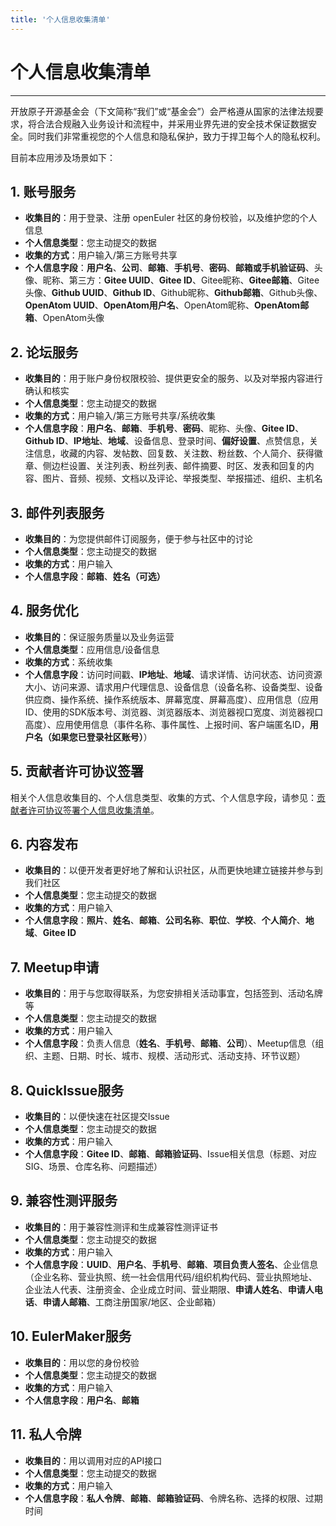 ```yaml
---
title: '个人信息收集清单'
---
```


<div class='markdown markdown-statement'>

# 个人信息收集清单

<hr/>

开放原子开源基金会（下文简称“我们”或“基金会”）会严格遵从国家的法律法规要求，将合法合规融入业务设计和流程中，并采用业界先进的安全技术保证数据安全。同时我们非常重视您的个人信息和隐私保护，致力于捍卫每个人的隐私权利。

目前本应用涉及场景如下：

## 1. 账号服务

- **收集目的**：用于登录、注册 openEuler 社区的身份校验，以及维护您的个人信息
- **个人信息类型**：您主动提交的数据
- **收集的方式**：用户输入/第三方账号共享
- **个人信息字段**：**用户名**、**公司**、**邮箱**、**手机号**、**密码**、**邮箱或手机验证码**、头像、昵称、第三方：**Gitee UUID**、**Gitee ID**、Gitee昵称、**Gitee邮箱**、Gitee头像、**Github UUID**、**Github ID**、Github昵称、**Github邮箱**、Github头像、**OpenAtom UUID**、**OpenAtom用户名**、OpenAtom昵称、**OpenAtom邮箱**、OpenAtom头像

## 2. 论坛服务

- **收集目的**：用于账户身份权限校验、提供更安全的服务、以及对举报内容进行确认和核实
- **个人信息类型**：您主动提交的数据
- **收集的方式**：用户输入/第三方账号共享/系统收集
- **个人信息字段**：**用户名**、**邮箱**、**手机号**、**密码**、昵称、头像、**Gitee ID**、**Github ID**、**IP地址**、**地域**、设备信息、登录时间、**偏好设置**、点赞信息，关注信息，收藏的内容、发帖数、回复数、关注数、粉丝数、个人简介、获得徽章、侧边栏设置、关注列表、粉丝列表、邮件摘要、时区、发表和回复的内容、图片、音频、视频、文档以及评论、举报类型、举报描述、组织、主机名

## 3. 邮件列表服务

- **收集目的**：为您提供邮件订阅服务，便于参与社区中的讨论
- **个人信息类型**：您主动提交的数据
- **收集的方式**：用户输入
- **个人信息字段**：**邮箱**、**姓名（可选）**

## 4. 服务优化

- **收集目的**：保证服务质量以及业务运营
- **个人信息类型**：应用信息/设备信息
- **收集的方式**：系统收集
- **个人信息字段**：访问时间戳、**IP地址**、**地域**、请求详情、访问状态、访问资源大小、访问来源、请求用户代理信息、设备信息（设备名称、设备类型、设备供应商、操作系统、操作系统版本、屏幕宽度、屏幕高度）、应用信息（应用ID、使用的SDK版本号、浏览器、浏览器版本、浏览器视口宽度、浏览器视口高度）、应用使用信息（事件名称、事件属性、上报时间、客户端匿名ID，**用户名（如果您已登录社区账号）**）

## 5. 贡献者许可协议签署

相关个人信息收集目的、个人信息类型、收集的方式、个人信息字段，请参见：[贡献者许可协议签署个人信息收集清单](https://clasign.osinfra.cn/information-list/corp/gitee_openeuler-1611298811283968340?lang=zh)。

## 6. 内容发布

- **收集目的**：以便开发者更好地了解和认识社区，从而更快地建立链接并参与到我们社区
- **个人信息类型**：您主动提交的数据
- **收集的方式**：用户输入
- **个人信息字段**：**照片**、**姓名**、**邮箱**、**公司名称**、**职位**、**学校**、**个人简介**、**地域**、**Gitee ID**

## 7. Meetup申请

- **收集目的**：用于与您取得联系，为您安排相关活动事宜，包括签到、活动名牌等
- **个人信息类型**：您主动提交的数据
- **收集的方式**：用户输入
- **个人信息字段**：负责人信息（**姓名**、**手机号**、**邮箱**、**公司**）、Meetup信息（组织、主题、日期、时长、城市、规模、活动形式、活动支持、环节议题）

## 8. QuickIssue服务

- **收集目的**：以便快速在社区提交Issue
- **个人信息类型**：您主动提交的数据
- **收集的方式**：用户输入
- **个人信息字段**：**Gitee ID**、**邮箱**、**邮箱验证码**、Issue相关信息（标题、对应SIG、场景、仓库名称、问题描述）

## 9. 兼容性测评服务

- **收集目的**：用于兼容性测评和生成兼容性测评证书
- **个人信息类型**：您主动提交的数据
- **收集的方式**：用户输入
- **个人信息字段**：**UUID**、**用户名**、**手机号**、**邮箱**、**项目负责人签名**、企业信息（企业名称、营业执照、统一社会信用代码/组织机构代码、营业执照地址、企业法人代表、注册资金、企业成立时间、营业期限、**申请人姓名**、**申请人电话**、**申请人邮箱**、工商注册国家/地区、企业邮箱）

## 10. EulerMaker服务

- **收集目的**：用以您的身份校验
- **个人信息类型**：您主动提交的数据
- **收集的方式**：用户输入
- **个人信息字段**：**用户名**、**邮箱**

## 11. 私人令牌

- **收集目的**：用以调用对应的API接口
- **个人信息类型**：您主动提交的数据
- **收集的方式**：用户输入
- **个人信息字段**：**私人令牌**、**邮箱**、**邮箱验证码**、令牌名称、选择的权限、过期时间

</div>
